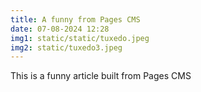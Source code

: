 ```yaml
---
title: A funny from Pages CMS
date: 07-08-2024 12:28
img1: static/static/tuxedo.jpeg
img2: static/tuxedo3.jpeg
---
```

This is a funny article built from Pages CMS